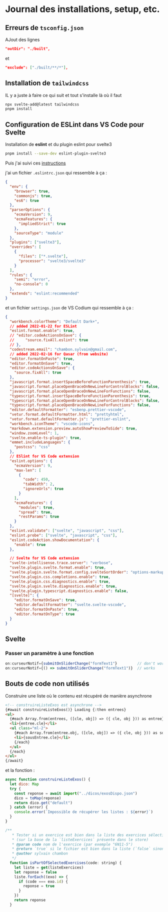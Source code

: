 # Journal des installations, setup, etc.

## Erreurs de `tsconfig.json`

AJout des lignes

```json
"outDir": "./built",
```

et

```json
"exclude": ["./built/**/*"],
```

## Installation de `tailwindcss`

IL y a juste à faire ce qui suit et tout s'installe là où il faut

```bash
npx svelte-add@latest tailwindcss
pnpm install
```

## Configuration de ESLint dans VS Code pour Svelte

Installation de **eslint** et du plugin eslint pour svelte3

```bash
pnpm install --save-dev eslint-plugin-svelte3
```

Puis j'ai suivi ces [instructions](https://kimxilxyong.medium.com/i-gathered-all-the-info-needed-to-setup-eslint-in-vs-code-for-svelte-in-2021-7f1cd2516564)

j'ai un fichier `.eslintrc.json` qui ressemble à ça :

```json
{
  "env": {
    "browser": true,
    "commonjs": true,
    "es6": true
  },
  "parserOptions": {
    "ecmaVersion": 9,
    "ecmaFeatures": {
      "impliedStrict": true
    },
    "sourceType": "module"
  },
  "plugins": ["svelte3"],
  "overrides": [
    {
      "files": ["*.svelte"],
      "processor": "svelte3/svelte3"
    }
  ],
  "rules": {
    "semi": "error",
    "no-console": 0
  },
  "extends": "eslint:recommended"
}
```

et un fichier `settings.json` de VS Codium qui ressemble à ça :

```json
{
  "workbench.colorTheme": "Default Dark+",
  // added 2022-01-22 for ESLint
  "eslint.format.enable": true,
  // "editor.codeActionsOnSave": {
  //     "source.fixAll.eslint": true
  // },
  "codestream.email": "chambon.sylvain@gmail.com",
  // added 2022-02-16 for Qasar (from website)
  "editor.formatOnPaste": true,
  "editor.formatOnSave": true,
  "editor.codeActionsOnSave": {
    "source.fixAll": true
  },
  "javascript.format.insertSpaceBeforeFunctionParenthesis": true,
  "javascript.format.placeOpenBraceOnNewLineForControlBlocks": false,
  "javascript.format.placeOpenBraceOnNewLineForFunctions": false,
  "typescript.format.insertSpaceBeforeFunctionParenthesis": true,
  "typescript.format.placeOpenBraceOnNewLineForControlBlocks": false,
  "typescript.format.placeOpenBraceOnNewLineForFunctions": false,
  "editor.defaultFormatter": "esbenp.prettier-vscode",
  "vetur.format.defaultFormatter.html": "prettyhtml",
  "vetur.format.defaultFormatter.js": "prettier-eslint",
  "workbench.iconTheme": "vscode-icons",
  "markdown.extension.preview.autoShowPreviewToSide": true,
  "window.zoomLevel": 1,
  "svelte.enable-ts-plugin": true,
  "emmet.includeLanguages": {
    "postcss": "css"
  },
  // ESlint for VS Code extension
  "eslint.options": {
    "ecmaVersion": 9,
    "max-len": [
      {
        "code": 450,
        "tabWidth": 2,
        "ignoreUrls": true
      }
    ],
    "ecmaFeatures": {
      "modules": true,
      "spread": true,
      "restParams": true
    }
  },
  "eslint.validate": ["svelte", "javascript", "css"],
  "eslint.probe": ["svelte", "javascript", "css"],
  "eslint.codeAction.showDocumentation": {
    "enable": true
  },

  // Svelte for VS Code extension
  "svelte-intellisense.trace.server": "verbose",
  "svelte.plugin.svelte.format.enable": true,
  "svelte.plugin.svelte.format.config.svelteSortOrder": "options-markup-styles-scripts",
  "svelte.plugin.css.completions.enable": true,
  "svelte.plugin.css.diagnostics.enable": true,
  "svelte.plugin.svelte.diagnostics.enable": true,
  "svelte.plugin.typescript.diagnostics.enable": false,
  "[svelte]": {
    "editor.formatOnSave": true,
    "editor.defaultFormatter": "svelte.svelte-vscode",
    "editor.formatOnPaste": true,
    "editor.formatOnType": true
  }
}
```

## Svelte

### Passer un paramètre à une fonction

```javascript
on:curseurNotif={submitOnSliderChange("formText1"}         // don't work
on:curseurNotif={() => submitOnSliderChange("formText1")}  // works
```

## Bouts de code non utilisés

Construire une liste où le contenu est récupéré de manière asynchrone

```html
<!-- construireListeExos est asynchrone -->
{#await construireListeExos()} Loading {:then entrees}
<ul>
  {#each Array.from(entrees, ([cle, obj]) => ({ cle, obj })) as entree}
  <li>{entree.cle}</li>
  <ul class="ml-2">
    {#each Array.from(entree.obj, ([cle, obj]) => ({ cle, obj })) as sousEntree}
    <li>{sousEntree.cle}</li>
    {/each}
  </ul>
  {/each}
</ul>
{/await}
```

et la fonction :

```js
async function construireListeExos() {
  let dico: Map
  try {
    const reponse = await import("../dicos/exosDispo.json")
    dico = toMap(reponse)
    return dico.get("default")
  } catch (error) {
    console.error(`Impossible de récupérer les listes : ${error}`)
  }
}
```

```js
/**
   * Tester si un exercice est bien dans la liste des exercices sélectionnés
   * (sur la base de la `listeExercices` présente dans le store)
   * @param code nom de l'exercice (par exemple "6N11-5")
   * @return `true` si le fichier est bien dans la liste (`false` sinon)
   * @author sylvain chambon
   */
  function isPartOfSelectedExercises(code: string) {
    let liste = get(listeExercices)
    let reponse = false
    liste.forEach((exo) => {
      if (code === exo.id) {
        reponse = true
      }
    })
    return reponse
  }
```